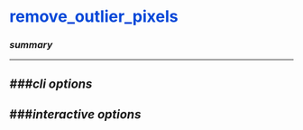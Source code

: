 # <span style="color: #0048d8">**remove_outlier_pixels**</span>

### *summary*
---


*###cli options*
---


###*interactive options*
---

